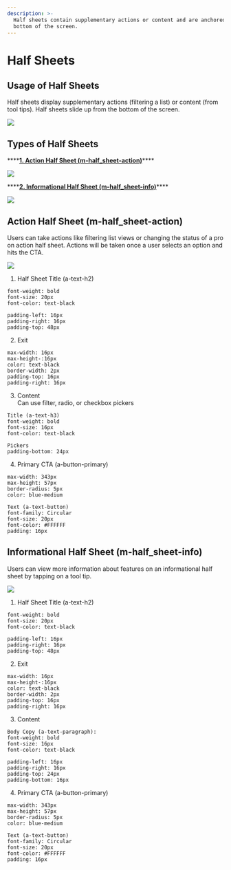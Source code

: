 ```yaml
---
description: >-
  Half sheets contain supplementary actions or content and are anchored to the
  bottom of the screen.
---
```


# Half Sheets

## Usage of Half Sheets

Half sheets display supplementary actions \(filtering a list\) or content \(from tool tips\). Half sheets slide up from the bottom of the screen.

![](../.gitbook/assets/half-sheet-overview.png)

## Types of Half Sheets

\*\*\*\*[**1. Action Half Sheet \(m-half\_sheet-action\)**](half-sheets.md#action-half-sheet-m-half_sheet-action)\*\*\*\*

![](../.gitbook/assets/action-half-sheet.png)

\*\*\*\*[**2. Informational Half Sheet \(m-half\_sheet-info\)**](half-sheets.md#informational-half-sheet-m-half_sheet-info)\*\*\*\*

![](../.gitbook/assets/info-half-sheet.png)

## Action Half Sheet \(m-half\_sheet-action\)

Users can take actions like filtering list views or changing the status of a pro on action half sheet. Actions will be taken once a user selects an option and hits the CTA.

![](../.gitbook/assets/action-half-sheet-1.png)

1. Half Sheet Title \(a-text-h2\)

```text
font-weight: bold
font-size: 20px
font-color: text-black

padding-left: 16px
padding-right: 16px
padding-top: 48px
```

2. Exit

```text
max-width: 16px
max-height-:16px
color: text-black
border-width: 2px
padding-top: 16px
padding-right: 16px
```

3. Content  
Can use filter, radio, or checkbox pickers

```text
Title (a-text-h3)
font-weight: bold
font-size: 16px
font-color: text-black

Pickers
padding-bottom: 24px
```

4. Primary CTA \(a-button-primary\)

```text
max-width: 343px
max-height: 57px
border-radius: 5px
color: blue-medium
​
Text (a-text-button)
font-family: Circular
font-size: 20px
font-color: #FFFFFF
padding: 16px
```

## Informational Half Sheet \(m-half\_sheet-info\)

Users can view more information about features on an informational half sheet by tapping on a tool tip.

![](../.gitbook/assets/info-half-sheet-1.png)

1. Half Sheet Title \(a-text-h2\)

```text
font-weight: bold
font-size: 20px
font-color: text-black

padding-left: 16px
padding-right: 16px
padding-top: 48px
```

2. Exit

```text
max-width: 16px
max-height-:16px
color: text-black
border-width: 2px
padding-top: 16px
padding-right: 16px
```

3. Content

```text
Body Copy (a-text-paragraph):
font-weight: bold
font-size: 16px
font-color: text-black

padding-left: 16px
padding-right: 16px
padding-top: 24px
padding-bottom: 16px
```

4. Primary CTA \(a-button-primary\)

```text
max-width: 343px
max-height: 57px
border-radius: 5px
color: blue-medium
​
Text (a-text-button)
font-family: Circular
font-size: 20px
font-color: #FFFFFF
padding: 16px
```

